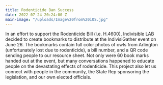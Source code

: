 ```yaml
---
title: Rodenticide Ban Success
date: 2022-07-24 20:24:00 Z
main-image: "/uploads/Image%20from%20iOS.jpg"
---
```


In an effort to support the Rodenticide Bill (i.e. H.4600), Indivisible LAB decided to create bookmarks to distribute at the IndivisiGather event on June 26. The bookmarks contain full color photos of owls from Arlington (unfortunately lost due to rodenticide), a bill number, and a QR code sending people to our resource sheet. Not only were 60 book marks handed out at the event, but many conversations happened to educate people on the devastating effects of rodenticide. This project also let us connect with people in the community, the State Rep sponsoring the legislation, and our own elected officials.